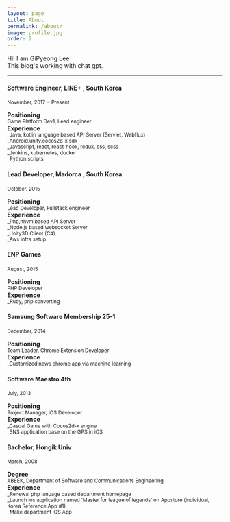 ```yaml
---
layout: page
title: About
permalink: /about/
image: profile.jpg
order: 2
---
```


Hi! I am GiPyeong Lee <br>
This blog's working with chat gpt.

***

#### Software Engineer, LINE+ , South Korea
<small>November, 2017 ~ Present</small>

<b>Positioning</b><br />
<small>Game Platform Dev1, Leed engineer</small><br />
<b>Experience</b><br/>
<small>_Java, kotlin language based API Server (Servlet, Webflux)</small><br />
<small>_Android,unity,cocos2d-x sdk</small><br />
<small>_Javascript, react, react-hook, redux, css, scss</small><br />
<small>_Jenkins, kubernetes, docker</small><br />
<small>_Python scripts</small><br />

#### Lead Developer, Madorca , South Korea
<small>October, 2015</small>

<b>Positioning</b><br />
<small>Lead Developer, Fullstack engineer</small><br />
<b>Experience</b><br/>
<small>_Php,hhvm based API Server</small><br />
<small>_Node.js based websocket Server</small><br />
<small>_Unity3D Client (C#)</small><br />
<small>_Aws infra setup</small><br />

#### ENP Games
<small>August, 2015</small>

<b>Positioning</b><br />
<small>PHP Developer</small><br />
<b>Experience</b><br/>
<small>_Ruby, php converting</small><br />

#### Samsung Software Membership 25-1
<small>December, 2014</small>

<b>Positioning</b><br />
<small>Team Leader, Chrome Extension Developer</small><br />
<b>Experience</b><br/>
<small>_Customized news chrome app via machine learning</small><br />

#### Software Maestro 4th
<small>July, 2013</small>

 <b>Positioning</b><br />
<small>Project Manager, iOS Developer</small><br />
<b>Experience</b><br/>
<small>_Casual Game with Cocos2d-x engine</small><br />
<small>_SNS application base on the GPS in iOS</small>

#### Bachelor, Hongik Univ
<small> March, 2008</small>

<b>Degree</b><br />
<small>ABEEK, Department of Software and Communications Engineering</small><br />
<b>Experience</b><br />
<small>_Renewal php lanuage based department homepage</small><br />
<small>_Launch ios application named 'Master for league of legends' on Appstore (individual, Korea Reference App #1)</small><br />
<small>_Make department iOS App</small><br />